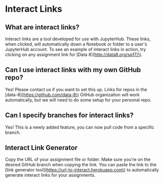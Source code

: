 # Interact Links

## What are interact links?

Interact links are a tool developed for use with JupyterHub. These links, when clicked, will automatically down a Notebook or folder to a user's JupyterHub account. To see an example of interact links in action, try clicking on any assignment link for \[Data 8\]\(http://data8.org/sp17/\).

## Can I use interact links with my own GitHub repo?   

Yes! Please contact us if you want to set this up. Links for repos in the \[data-8\]\(https://github.com/data-8\) GitHub organization will work automatically, but we will need to do some setup for your personal repo.

## Can I specify branches for interact links?

Yes! This is a newly added feature, you can now pull code from a specific branch. 

## Interact Link Generator

Copy the URL of your assignment file or folder. Make sure you're on the desired GitHub branch when copying the link. You can paste the link to the \[link generator tool\]\(https://url-to-interact.herokuapp.com\) to automatically generate interact links for your assignments. 

